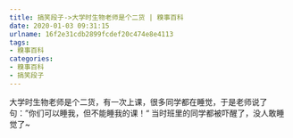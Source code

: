 ```yaml
---
title: 搞笑段子->大学时生物老师是个二货 | 糗事百科
date: 2020-01-03 09:31:15
urlname: 16f2e31cdb2899fcdef20c474e8e4113
tags: 
- 糗事百科
categories:
- 糗事百科
- 搞笑段子
---
```

大学时生物老师是个二货，有一次上课，很多同学都在睡觉，于是老师说了句：”你们可以睡我，但不能睡我的课！“ 当时班里的同学都被吓醒了，没人敢睡觉了~


